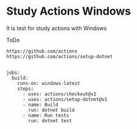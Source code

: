 # Study Actions Windows
It is test for study actions with Windows



ToDo

	https://github.com/actions
	https://github.com/actions/setup-dotnet


	jobs:
	  build:
		runs-on: windows-latest
		steps:
		  - uses: actions/checkout@v2
		  - uses: actions/setup-dotnet@v1
		  - name: Build
			run: dotnet build
		  - name: Run tests
			run: dotnet test
